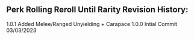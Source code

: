 ## Perk Rolling Reroll Until Rarity Revision History:
1.0.1 Added Melee/Ranged Unyielding + Carapace
1.0.0 Intial Commit 03/03/2023
